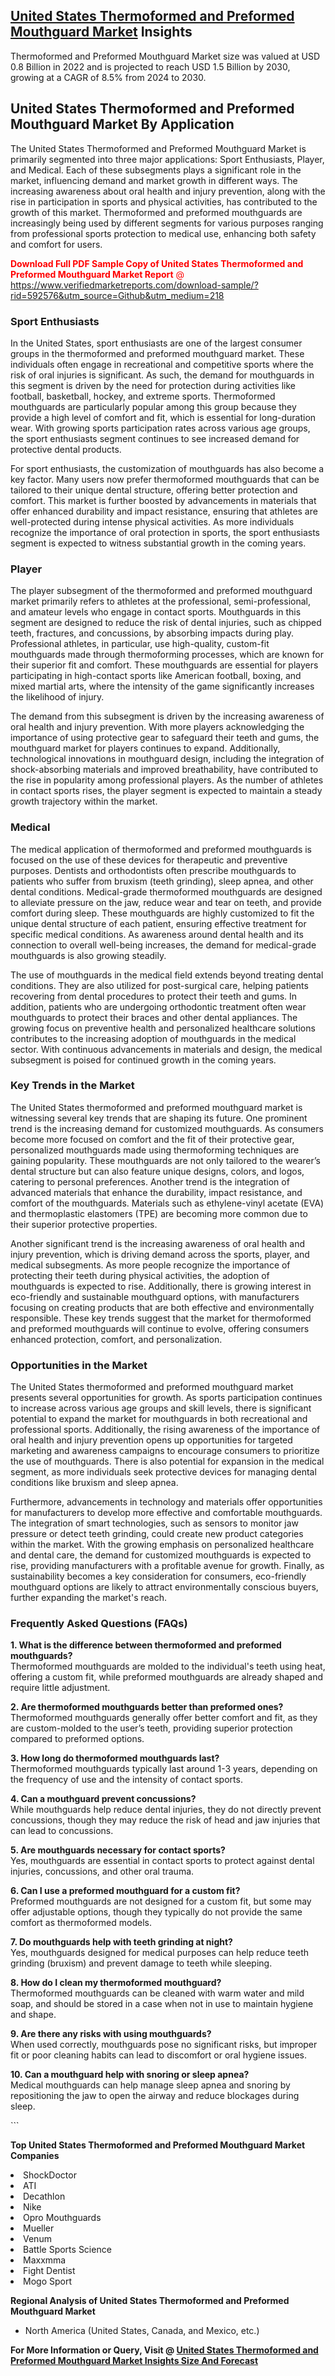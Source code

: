 <h2><a href="https://www.verifiedmarketreports.com/download-sample/?rid=592576&amp;utm_source=Github&amp;utm_medium=218" target="_blank">United States Thermoformed and Preformed Mouthguard Market</a> Insights</h2><p>Thermoformed and Preformed Mouthguard Market size was valued at USD 0.8 Billion in 2022 and is projected to reach USD 1.5 Billion by 2030, growing at a CAGR of 8.5% from 2024 to 2030.</p><p> <h2>United States Thermoformed and Preformed Mouthguard Market By Application</h2> <p>The United States Thermoformed and Preformed Mouthguard Market is primarily segmented into three major applications: Sport Enthusiasts, Player, and Medical. Each of these subsegments plays a significant role in the market, influencing demand and market growth in different ways. The increasing awareness about oral health and injury prevention, along with the rise in participation in sports and physical activities, has contributed to the growth of this market. Thermoformed and preformed mouthguards are increasingly being used by different segments for various purposes ranging from professional sports protection to medical use, enhancing both safety and comfort for users.</p> <p><p><span class=""><span style="color: #ff0000;"><strong>Download Full PDF Sample Copy of United States Thermoformed and Preformed Mouthguard Market Report</strong> @ </span><a href="https://www.verifiedmarketreports.com/download-sample/?rid=592576&amp;utm_source=Github&amp;utm_medium=218" target="_blank">https://www.verifiedmarketreports.com/download-sample/?rid=592576&amp;utm_source=Github&amp;utm_medium=218</a></span></p></p> <h3>Sport Enthusiasts</h3> <p>In the United States, sport enthusiasts are one of the largest consumer groups in the thermoformed and preformed mouthguard market. These individuals often engage in recreational and competitive sports where the risk of oral injuries is significant. As such, the demand for mouthguards in this segment is driven by the need for protection during activities like football, basketball, hockey, and extreme sports. Thermoformed mouthguards are particularly popular among this group because they provide a high level of comfort and fit, which is essential for long-duration wear. With growing sports participation rates across various age groups, the sport enthusiasts segment continues to see increased demand for protective dental products.</p> <p>For sport enthusiasts, the customization of mouthguards has also become a key factor. Many users now prefer thermoformed mouthguards that can be tailored to their unique dental structure, offering better protection and comfort. This market is further boosted by advancements in materials that offer enhanced durability and impact resistance, ensuring that athletes are well-protected during intense physical activities. As more individuals recognize the importance of oral protection in sports, the sport enthusiasts segment is expected to witness substantial growth in the coming years.</p> <h3>Player</h3> <p>The player subsegment of the thermoformed and preformed mouthguard market primarily refers to athletes at the professional, semi-professional, and amateur levels who engage in contact sports. Mouthguards in this segment are designed to reduce the risk of dental injuries, such as chipped teeth, fractures, and concussions, by absorbing impacts during play. Professional athletes, in particular, use high-quality, custom-fit mouthguards made through thermoforming processes, which are known for their superior fit and comfort. These mouthguards are essential for players participating in high-contact sports like American football, boxing, and mixed martial arts, where the intensity of the game significantly increases the likelihood of injury.</p> <p>The demand from this subsegment is driven by the increasing awareness of oral health and injury prevention. With more players acknowledging the importance of using protective gear to safeguard their teeth and gums, the mouthguard market for players continues to expand. Additionally, technological innovations in mouthguard design, including the integration of shock-absorbing materials and improved breathability, have contributed to the rise in popularity among professional players. As the number of athletes in contact sports rises, the player segment is expected to maintain a steady growth trajectory within the market.</p> <h3>Medical</h3> <p>The medical application of thermoformed and preformed mouthguards is focused on the use of these devices for therapeutic and preventive purposes. Dentists and orthodontists often prescribe mouthguards to patients who suffer from bruxism (teeth grinding), sleep apnea, and other dental conditions. Medical-grade thermoformed mouthguards are designed to alleviate pressure on the jaw, reduce wear and tear on teeth, and provide comfort during sleep. These mouthguards are highly customized to fit the unique dental structure of each patient, ensuring effective treatment for specific medical conditions. As awareness around dental health and its connection to overall well-being increases, the demand for medical-grade mouthguards is also growing steadily.</p> <p>The use of mouthguards in the medical field extends beyond treating dental conditions. They are also utilized for post-surgical care, helping patients recovering from dental procedures to protect their teeth and gums. In addition, patients who are undergoing orthodontic treatment often wear mouthguards to protect their braces and other dental appliances. The growing focus on preventive health and personalized healthcare solutions contributes to the increasing adoption of mouthguards in the medical sector. With continuous advancements in materials and design, the medical subsegment is poised for continued growth in the coming years.</p> <h3>Key Trends in the Market</h3> <p>The United States thermoformed and preformed mouthguard market is witnessing several key trends that are shaping its future. One prominent trend is the increasing demand for customized mouthguards. As consumers become more focused on comfort and the fit of their protective gear, personalized mouthguards made using thermoforming techniques are gaining popularity. These mouthguards are not only tailored to the wearer’s dental structure but can also feature unique designs, colors, and logos, catering to personal preferences. Another trend is the integration of advanced materials that enhance the durability, impact resistance, and comfort of the mouthguards. Materials such as ethylene-vinyl acetate (EVA) and thermoplastic elastomers (TPE) are becoming more common due to their superior protective properties.</p> <p>Another significant trend is the increasing awareness of oral health and injury prevention, which is driving demand across the sports, player, and medical subsegments. As more people recognize the importance of protecting their teeth during physical activities, the adoption of mouthguards is expected to rise. Additionally, there is growing interest in eco-friendly and sustainable mouthguard options, with manufacturers focusing on creating products that are both effective and environmentally responsible. These key trends suggest that the market for thermoformed and preformed mouthguards will continue to evolve, offering consumers enhanced protection, comfort, and personalization.</p> <h3>Opportunities in the Market</h3> <p>The United States thermoformed and preformed mouthguard market presents several opportunities for growth. As sports participation continues to increase across various age groups and skill levels, there is significant potential to expand the market for mouthguards in both recreational and professional sports. Additionally, the rising awareness of the importance of oral health and injury prevention opens up opportunities for targeted marketing and awareness campaigns to encourage consumers to prioritize the use of mouthguards. There is also potential for expansion in the medical segment, as more individuals seek protective devices for managing dental conditions like bruxism and sleep apnea.</p> <p>Furthermore, advancements in technology and materials offer opportunities for manufacturers to develop more effective and comfortable mouthguards. The integration of smart technologies, such as sensors to monitor jaw pressure or detect teeth grinding, could create new product categories within the market. With the growing emphasis on personalized healthcare and dental care, the demand for customized mouthguards is expected to rise, providing manufacturers with a profitable avenue for growth. Finally, as sustainability becomes a key consideration for consumers, eco-friendly mouthguard options are likely to attract environmentally conscious buyers, further expanding the market's reach.</p> <h3>Frequently Asked Questions (FAQs)</h3> <p><b>1. What is the difference between thermoformed and preformed mouthguards?</b><br>Thermoformed mouthguards are molded to the individual's teeth using heat, offering a custom fit, while preformed mouthguards are already shaped and require little adjustment.</p> <p><b>2. Are thermoformed mouthguards better than preformed ones?</b><br>Thermoformed mouthguards generally offer better comfort and fit, as they are custom-molded to the user’s teeth, providing superior protection compared to preformed options.</p> <p><b>3. How long do thermoformed mouthguards last?</b><br>Thermoformed mouthguards typically last around 1-3 years, depending on the frequency of use and the intensity of contact sports.</p> <p><b>4. Can a mouthguard prevent concussions?</b><br>While mouthguards help reduce dental injuries, they do not directly prevent concussions, though they may reduce the risk of head and jaw injuries that can lead to concussions.</p> <p><b>5. Are mouthguards necessary for contact sports?</b><br>Yes, mouthguards are essential in contact sports to protect against dental injuries, concussions, and other oral trauma.</p> <p><b>6. Can I use a preformed mouthguard for a custom fit?</b><br>Preformed mouthguards are not designed for a custom fit, but some may offer adjustable options, though they typically do not provide the same comfort as thermoformed models.</p> <p><b>7. Do mouthguards help with teeth grinding at night?</b><br>Yes, mouthguards designed for medical purposes can help reduce teeth grinding (bruxism) and prevent damage to teeth while sleeping.</p> <p><b>8. How do I clean my thermoformed mouthguard?</b><br>Thermoformed mouthguards can be cleaned with warm water and mild soap, and should be stored in a case when not in use to maintain hygiene and shape.</p> <p><b>9. Are there any risks with using mouthguards?</b><br>When used correctly, mouthguards pose no significant risks, but improper fit or poor cleaning habits can lead to discomfort or oral hygiene issues.</p> <p><b>10. Can a mouthguard help with snoring or sleep apnea?</b><br>Medical mouthguards can help manage sleep apnea and snoring by repositioning the jaw to open the airway and reduce blockages during sleep.</p> ```</p><p><strong>Top United States Thermoformed and Preformed Mouthguard Market Companies</strong></p><div data-test-id=""><p><li>ShockDoctor</li><li> ATI</li><li> Decathlon</li><li> Nike</li><li> Opro Mouthguards</li><li> Mueller</li><li> Venum</li><li> Battle Sports Science</li><li> Maxxmma</li><li> Fight Dentist</li><li> Mogo Sport</li></p><div><strong>Regional Analysis of&nbsp;United States Thermoformed and Preformed Mouthguard Market</strong></div><ul><li dir="ltr"><p dir="ltr">North America&nbsp;(United States, Canada, and Mexico, etc.)</p></li></ul><p><strong>For More Information or Query, Visit @&nbsp;</strong><strong><a href="https://www.verifiedmarketreports.com/product/thermoformed-and-preformed-mouthguard-market/?utm_source=Github&amp;utm_medium=218" target="_blank">United States Thermoformed and Preformed Mouthguard Market Insights Size And Forecast</a></strong></p></div>
